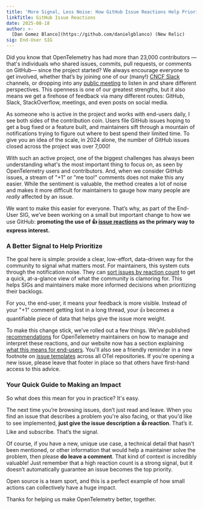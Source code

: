 ```yaml
---
title: 'More Signal, Less Noise: How GitHub Issue Reactions Help Prioritize'
linkTitle: GitHub Issue Reactions
date: 2025-08-18
author: >-
  [Dan Gomez Blanco](https://github.com/danielgblanco) (New Relic)
sig: End-User SIG
---
```


Did you know that OpenTelemetry has had more than 23,000 contributors —that's
individuals who shared issues, commits, pull requests, or comments on GitHub—
since the project started? We always encourage everyone to get involved, whether
that’s by joining one of our (many!) [CNCF Slack](https://slack.cncf.io/)
channels, or dropping into any
[public meeting](https://github.com/open-telemetry/community/?tab=readme-ov-file#calendar)
to listen in and share different perspectives. This openness is one of our
greatest strengths, but it also means we get a firehose of feedback via many
different routes: GitHub, Slack, StackOverflow, meetings, and even posts on
social media.

As someone who is active in the project and works with end-users daily, I see
both sides of the contribution coin. Users file GitHub issues hoping to get a
bug fixed or a feature built, and maintainers sift through a mountain of
notifications trying to figure out where to best spend their limited time. To
give you an idea of the scale, in 2024 alone, the number of GitHub issues closed
across the project was over 7,000!

With such an active project, one of the biggest challenges has always been
understanding what's the most important thing to focus on, as seen by
OpenTelemetry users and contributors. And, when we consider GitHub issues, a
stream of "+1" or "me too!" comments does not make this any easier. While the
sentiment is valuable, the method creates a lot of noise and makes it more
difficult for maintainers to gauge how many people are _really_ affected by an
issue.

We want to make this easier for everyone. That’s why, as part of the End-User
SIG, we’ve been working on a small but important change to how we use GitHub:
**promoting the use of 👍
[issue reactions](https://github.blog/news-insights/product-news/add-reactions-to-pull-requests-issues-and-comments/)
as the primary way to express interest.**

### A Better Signal to Help Prioritize

The goal here is simple: provide a clear, low-effort, data-driven way for the
community to signal what matters most. For maintainers, this system cuts through
the notification noise. They can
[sort issues by reaction count](https://docs.github.com/en/issues/tracking-your-work-with-issues/using-issues/filtering-and-searching-issues-and-pull-requests#sorting-issues-and-pull-requests)
to get a quick, at-a-glance view of what the community is clamoring for. This
helps SIGs and maintainers make more informed decisions when prioritizing their
backlogs.

For you, the end-user, it means your feedback is more visible. Instead of your
"+1" comment getting lost in a long thread, your 👍 becomes a quantifiable piece
of data that helps give the issue more weight.

To make this change stick, we’ve rolled out a few things. We’ve published
[recommendations](https://github.com/open-telemetry/community/blob/main/guides/maintainer/popular-issues.md)
for OpenTelemetry maintainers on how to manage and interpret these reactions,
and our website now has a section explaining
[what this means for end-users](https://opentelemetry.io/community/end-user/issue-participation/).
You'll also see a friendly reminder in a new footnote on
[issue templates](https://github.com/open-telemetry/community/blob/main/guides/maintainer/popular-issues.md#recommended-footnote-on-issue-templates)
across all OTel repositories. If you're opening a new issue, please leave that
footer in place so that others have first-hand access to this advice.

### Your Quick Guide to Making an Impact

So what does this mean for you in practice? It's easy.

The next time you’re browsing issues, don’t just read and leave. When you find
an issue that describes a problem you're also facing, or that you'd like to see
implemented, **just give the issue description a 👍 reaction**. That’s it. Like
and subscribe. That’s the signal.

Of course, if you have a new, unique use case, a technical detail that hasn't
been mentioned, or other information that would help a maintainer solve the
problem, then please **do leave a comment**. That kind of context is incredibly
valuable! Just remember that a high reaction count is a strong signal, but it
doesn’t automatically guarantee an issue becomes the top priority.

Open source is a team sport, and this is a perfect example of how small actions
can collectively have a huge impact.

Thanks for helping us make OpenTelemetry better, together.
